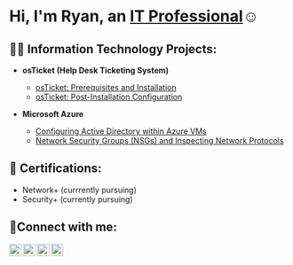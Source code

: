 ### <h1>Hi, I'm Ryan, an <a href="https://linkedin.com/in/Ryan-Ventura37">IT Professional</a>☺</h1>


<h2>👨‍💻 Information Technology Projects:</h2>

- <b>osTicket (Help Desk Ticketing System)</b>
  - [osTicket: Prerequisites and Installation](https://github.com/Ryanv3710/osticket-prereqs)
  - [osTicket: Post-Installation Configuration](https://github.com/Ryanv3710/post-install-config)

- <b>Microsoft Azure</b>
  - [Configuring Active Directory within Azure VMs](https://github.com/Ryanv3710/configure-ad)
  - [Network Security Groups (NSGs) and Inspecting Network Protocols](https://github.com/Ryanv3710/azure-network-protocols)




<h2>📄 Certifications:</h2>

  <ul>
  <li>Network+ (currrently pursuing)</li>
  <li>Security+ (currently pursuing)</li>
  </ul>




<h2>🤳Connect with me:</h2>

[<img align="left" alt="Ryan | Twitter" width="22px" src="https://cdn.jsdelivr.net/npm/simple-icons@v3/icons/twitter.svg" />][twitter]
[<img align="left" alt="Ryan | LinkedIn" width="22px" src="https://cdn.jsdelivr.net/npm/simple-icons@v3/icons/linkedin.svg" />][linkedin]
[<img align="left" alt="Ryan | Instagram" width="22px" src="https://cdn.jsdelivr.net/npm/simple-icons@v3/icons/instagram.svg" />][instagram]
[<img align="left" alt="Ryan | YouTube" width="22px" src="https://cdn.jsdelivr.net/npm/simple-icons@v3/icons/youtube.svg" />][youtube]

[twitter]: hhttps://twitter.com/Legendary_Ace12
[instagram]: https://www.instagram.com/legendary_ace12/
[linkedin]: https://www.linkedin.com/in/ryan-ventura37/
[youtube]: https://www.youtube.com/@thecomeup37



